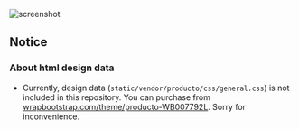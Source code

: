![screenshot](https://github.com/knmkr/perGENIE-private/blob/master/pergenie/screenshot/screenshot.png)

## Notice

### About html design data

- Currently, design data (`static/vendor/producto/css/general.css`) is not included in this repository. You can purchase from [wrapbootstrap.com/theme/producto-WB007792L](//wrapbootstrap.com/theme/producto-WB007792L). Sorry for inconvenience.
